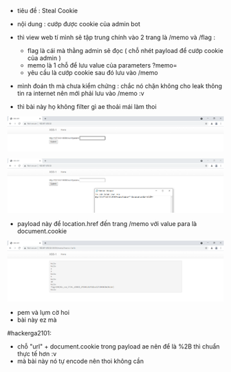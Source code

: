 - tiêu đề : Steal Cookie 
- nội dung : cướp được cookie của admin bot 

- thì view web tí mình sẽ tập trung chính vào 2 trang là /memo và /flag : 
  + flag là cái mà thằng admin sẽ đọc ( chỗ nhét payload để cướp cookie của admin )
  + memo là 1 chỗ để lưu value của parameters ?memo= 
  + yêu cầu là cướp cookie sau đó lưu vào /memo

- mình đoán th mà chưa kiểm chứng : chắc nó chặn không cho leak thông tin ra internet nên mới phải lưu vào /memo :v 

- thì bài này họ không filter gì ae thoải mái làm thoi 

![Alt text](<../image/26.1.png>)

![Alt text](<../image/26.2.png>)

- payload này để location.href đến trang /memo với value para là document.cookie 

![Alt text](<../image/26.3.png>)

- pem và lụm cờ hoi 
- bài này ez mà 

#hackerga2101: 
- chỗ "url" + document.cookie trong payload ae nên để là %2B thì chuẩn thực tế hơn :v 
- mà bài này nó tự encode nên thoi không cần 